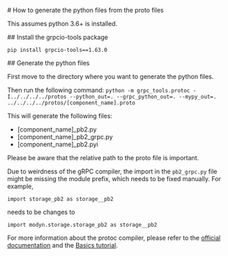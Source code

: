 # How to generate the python files from the proto files

This assumes python 3.6+ is installed.

## Install the grpcio-tools package

`pip install grpcio-tools==1.63.0`

## Generate the python files

First move to the directory where you want to generate the python files.

Then run the following command:
`python -m grpc_tools.protoc -I../../../../protos --python_out=. --grpc_python_out=. --mypy_out=. ../../../../protos/[component_name].proto`

This will generate the following files:
- [component_name]_pb2.py
- [component_name]_pb2_grpc.py
- [component_name]_pb2.pyi

Please be aware that the relative path to the proto file is important.

Due to weirdness of the gRPC compiler, the import in the `pb2_grpc.py` file might be missing the module prefix, which needs to be fixed manually. For example, 
```
import storage_pb2 as storage__pb2
````
needs to be changes to 
```
import modyn.storage.storage_pb2 as storage__pb2
```


For more information about the protoc compiler, please refer to the [official documentation](https://grpc.io/docs/protoc-installation/) and the [Basics tutorial](https://grpc.io/docs/languages/python/basics/).